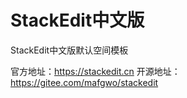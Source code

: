 # StackEdit中文版
StackEdit中文版默认空间模板

官方地址：https://stackedit.cn
开源地址：https://gitee.com/mafgwo/stackedit

